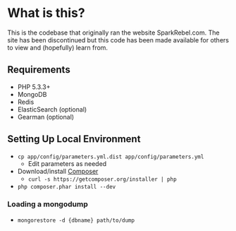 # What is this?

This is the codebase that originally ran the website SparkRebel.com.
The site has been discontinued but this code has been made available for others to view and (hopefully) learn from.

## Requirements

 * PHP 5.3.3+
 * MongoDB
 * Redis
 * ElasticSearch (optional)
 * Gearman (optional)

## Setting Up Local Environment

 * `cp app/config/parameters.yml.dist app/config/parameters.yml`
   * Edit parameters as needed
 * Download/install [Composer](http://getcomposer.org/download/)
   * `curl -s https://getcomposer.org/installer | php`
 * `php composer.phar install --dev`

### Loading a mongodump

 * `mongorestore -d {dbname} path/to/dump`
